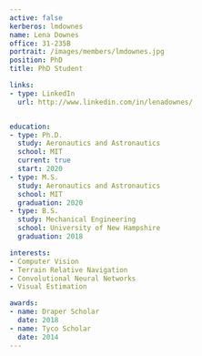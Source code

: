```yaml
---
active: false
kerberos: lmdownes
name: Lena Downes
office: 31-235B
portrait: /images/members/lmdownes.jpg
position: PhD
title: PhD Student

links:
- type: LinkedIn
  url: http://www.linkedin.com/in/lenadownes/


education:
- type: Ph.D.
  study: Aeronautics and Astronautics
  school: MIT
  current: true
  start: 2020
- type: M.S.
  study: Aeronautics and Astronautics
  school: MIT
  graduation: 2020
- type: B.S.
  study: Mechanical Engineering
  school: University of New Hampshire
  graduation: 2018

interests:
- Computer Vision
- Terrain Relative Navigation
- Convolutional Neural Networks
- Visual Estimation

awards:
- name: Draper Scholar
  date: 2018
- name: Tyco Scholar
  date: 2014
---
```


